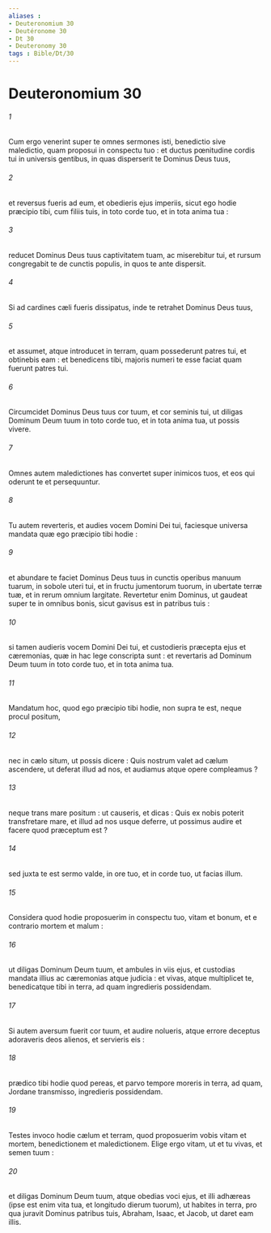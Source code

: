 ```yaml
---
aliases : 
- Deuteronomium 30
- Deutéronome 30
- Dt 30
- Deuteronomy 30
tags : Bible/Dt/30
---
```


# Deuteronomium 30

###### 1
Cum ergo venerint super te omnes sermones isti, benedictio sive maledictio, quam proposui in conspectu tuo : et ductus pœnitudine cordis tui in universis gentibus, in quas disperserit te Dominus Deus tuus,
###### 2
et reversus fueris ad eum, et obedieris ejus imperiis, sicut ego hodie præcipio tibi, cum filiis tuis, in toto corde tuo, et in tota anima tua :
###### 3
reducet Dominus Deus tuus captivitatem tuam, ac miserebitur tui, et rursum congregabit te de cunctis populis, in quos te ante dispersit.
###### 4
Si ad cardines cæli fueris dissipatus, inde te retrahet Dominus Deus tuus,
###### 5
et assumet, atque introducet in terram, quam possederunt patres tui, et obtinebis eam : et benedicens tibi, majoris numeri te esse faciat quam fuerunt patres tui.
###### 6
Circumcidet Dominus Deus tuus cor tuum, et cor seminis tui, ut diligas Dominum Deum tuum in toto corde tuo, et in tota anima tua, ut possis vivere.
###### 7
Omnes autem maledictiones has convertet super inimicos tuos, et eos qui oderunt te et persequuntur.
###### 8
Tu autem reverteris, et audies vocem Domini Dei tui, faciesque universa mandata quæ ego præcipio tibi hodie :
###### 9
et abundare te faciet Dominus Deus tuus in cunctis operibus manuum tuarum, in sobole uteri tui, et in fructu jumentorum tuorum, in ubertate terræ tuæ, et in rerum omnium largitate. Revertetur enim Dominus, ut gaudeat super te in omnibus bonis, sicut gavisus est in patribus tuis :
###### 10
si tamen audieris vocem Domini Dei tui, et custodieris præcepta ejus et cæremonias, quæ in hac lege conscripta sunt : et revertaris ad Dominum Deum tuum in toto corde tuo, et in tota anima tua.
###### 11
Mandatum hoc, quod ego præcipio tibi hodie, non supra te est, neque procul positum,
###### 12
nec in cælo situm, ut possis dicere : Quis nostrum valet ad cælum ascendere, ut deferat illud ad nos, et audiamus atque opere compleamus ?
###### 13
neque trans mare positum : ut causeris, et dicas : Quis ex nobis poterit transfretare mare, et illud ad nos usque deferre, ut possimus audire et facere quod præceptum est ?
###### 14
sed juxta te est sermo valde, in ore tuo, et in corde tuo, ut facias illum.
###### 15
Considera quod hodie proposuerim in conspectu tuo, vitam et bonum, et e contrario mortem et malum :
###### 16
ut diligas Dominum Deum tuum, et ambules in viis ejus, et custodias mandata illius ac cæremonias atque judicia : et vivas, atque multiplicet te, benedicatque tibi in terra, ad quam ingredieris possidendam.
###### 17
Si autem aversum fuerit cor tuum, et audire nolueris, atque errore deceptus adoraveris deos alienos, et servieris eis :
###### 18
prædico tibi hodie quod pereas, et parvo tempore moreris in terra, ad quam, Jordane transmisso, ingredieris possidendam.
###### 19
Testes invoco hodie cælum et terram, quod proposuerim vobis vitam et mortem, benedictionem et maledictionem. Elige ergo vitam, ut et tu vivas, et semen tuum :
###### 20
et diligas Dominum Deum tuum, atque obedias voci ejus, et illi adhæreas (ipse est enim vita tua, et longitudo dierum tuorum), ut habites in terra, pro qua juravit Dominus patribus tuis, Abraham, Isaac, et Jacob, ut daret eam illis.
